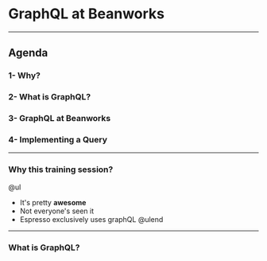 # GraphQL at Beanworks

---
## Agenda

### 1- Why?
### 2- What is GraphQL?
### 3- GraphQL at Beanworks
### 4- Implementing a Query

---
### Why this training session?
@ul
- It's pretty **awesome**
- Not everyone's seen it
- Espresso exclusively uses graphQL
@ulend

---
### What is GraphQL?

